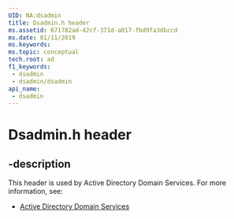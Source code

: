 ```yaml
---
UID: NA:dsadmin
title: Dsadmin.h header
ms.assetid: 671782ad-42cf-371d-a017-fbd9fa3dbccd
ms.date: 01/11/2019
ms.keywords: 
ms.topic: conceptual
tech.root: ad
f1_keywords:
 - dsadmin
 - dsadmin/dsadmin
api_name:
 - dsadmin
---
```


# Dsadmin.h header


## -description

This header is used by Active Directory Domain Services. For more information, see:

- [Active Directory Domain Services](../_ad/index.md)

